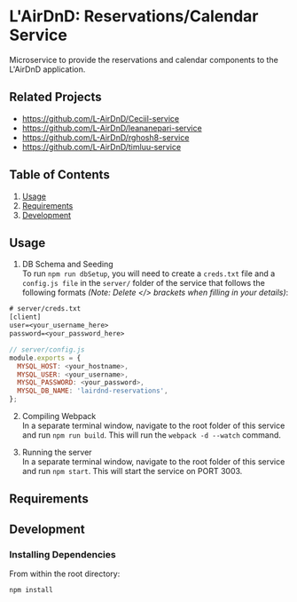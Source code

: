 # L'AirDnD: Reservations/Calendar Service

Microservice to provide the reservations and calendar components to the L'AirDnD application.

## Related Projects

  - https://github.com/L-AirDnD/Ceciil-service
  - https://github.com/L-AirDnD/leananepari-service
  - https://github.com/L-AirDnD/rghosh8-service
  - https://github.com/L-AirDnD/timluu-service

## Table of Contents

1. [Usage](#Usage)
1. [Requirements](#requirements)
1. [Development](#development)

## Usage

1. DB Schema and Seeding<br />
To run `npm run dbSetup`, you will need to create a `creds.txt` file and a `config.js file` in the `server/` folder of the service that follows the following formats *(Note: Delete </> brackets when filling in your details)*:
```txt
# server/creds.txt
[client]
user=<your_username_here>
password=<your_password_here>
```
```js
// server/config.js
module.exports = {
  MYSQL_HOST: <your_hostname>,
  MYSQL_USER: <your_username>,
  MYSQL_PASSWORD: <your_password>,
  MYSQL_DB_NAME: 'lairdnd-reservations',
};
```
2. Compiling Webpack<br />
In a separate terminal window, navigate to the root folder of this service and run `npm run build`. This will run the `webpack -d --watch` command.

3. Running the server<br />
In a separate terminal window, navigate to the root folder of this service and run `npm start`. This will start the service on PORT 3003.


## Requirements

## Development

### Installing Dependencies

From within the root directory:

```sh
npm install
```